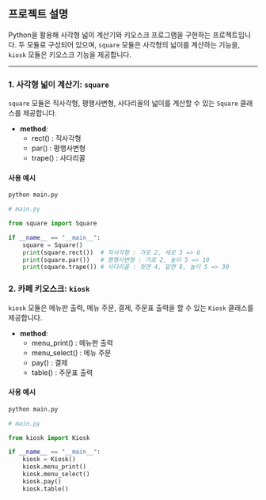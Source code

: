 ## 프로젝트 설명
Python을 활용해 사각형 넓이 계산기와 키오스크 프로그램을 구현하는 프로젝트입니다. 두 모듈로 구성되어 있으며, `square` 모듈은 사각형의 넓이를 계산하는 기능을, `kiosk` 모듈은 키오스크 기능을 제공합니다.

---

### 1. 사각형 넓이 계산기: `square`

`square` 모듈은 직사각형, 평행사변형, 사다리꼴의 넓이를 계산할 수 있는 `Square` 클래스를 제공합니다.

- **method**:
  - rect() : 직사각형
  - par() : 평행사변형
  - trape() : 사다리꼴

#### 사용 예시
```bash
python main.py
```
```python
# main.py

from square import Square

if __name__ == "__main__":
    square = Square()
    print(square.rect())  # 직사각형 : 가로 2, 세로 3 => 6
    print(square.par())   # 평행사변형 : 가로 2, 높이 5 => 10
    print(square.trape()) # 사다리꼴 : 윗면 4, 밑면 8, 높이 5 => 30
```

### 2. 카페 키오스크: `kiosk`

`kiosk` 모듈은 메뉴판 출력, 메뉴 주문, 결제, 주문표 출력을 할 수 있는 `Kiosk` 클래스를 제공합니다.

- **method**:
    - menu_print() : 메뉴판 출력
    - menu_select() : 메뉴 주문
    - pay() : 결제
    - table() : 주문표 출력

#### 사용 예시
```bash
python main.py
```
```python
# main.py

from kiosk import Kiosk

if __name__ == "__main__":
    kiosk = Kiosk()
    kiosk.menu_print()
    kiosk.menu_select()
    kiosk.pay()
    kiosk.table()
```